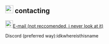 <a href="https://idkwhereisthisname.github.io"><img src="https://idkwhereisthisname.github.io/assets/homebutton.gif" width="25" height="25"></a> contacting
--------------
<img src="https://idkwhereisthisname.github.io/assets/mailico.gif" width="24" height="23"></a>[E-mail (not reccomended, i never look at it)](mailto:hellothisisuport77967966868@gmail.com)

Discord (preferred way):idkwhereisthisname
